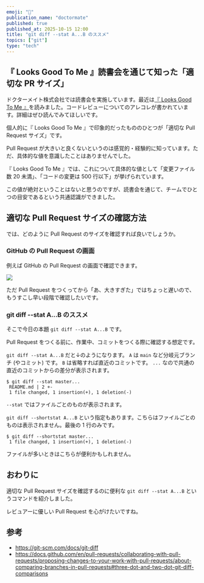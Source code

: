```yaml
---
emoji: "📝"
publication_name: "doctormate"
published: true
published_at: 2025-10-15 12:00
title: "git diff --stat A...B のススメ"
topics: ["git"]
type: "tech"
---
```


## 『 Looks Good To Me 』読書会を通じて知った「適切な PR サイズ」

ドクターメイト株式会社では読書会を実施しています。最近は[『 Looks Good To Me 』](https://www.shuwasystem.co.jp/book/9784798071442.html)を読みました。コードレビューについてのアレコレが書かれています。詳細はぜひ読んでみてほしいです。

個人的に『 Looks Good To Me 』で印象的だったもののひとつが「適切な Pull Request サイズ」です。

Pull Request が大きいと良くないというのは感覚的・経験的に知っています。ただ、具体的な値を意識したことはありませんでした。

『 Looks Good To Me 』では、これについて具体的な値として「変更ファイル数 20 未満」、「コードの変更は 500 行以下」が挙げられています。

この値が絶対ということはないと思うのですが、読書会を通じて、チームでひとつの目安であるという共通認識ができました。

## 適切な Pull Request サイズの確認方法

では、どのように Pull Request のサイズを確認すれば良いでしょうか。

### GitHub の Pull Request の画面

例えば GitHub の Pull Request の画面で確認できます。

![](https://github.com/user-attachments/assets/b0f734b8-a02d-422e-923d-d6bf7b3fab7e)

ただ Pull Request をつくってから「あ、大きすぎた」ではちょっと遅いので、もうすこし早い段階で確認したいです。

### git diff --stat A...B のススメ

そこで今日の本題 `git diff --stat A...B` です。

Pull Request をつくる前に、作業中、コミットをつくる際に確認する想定です。

`git diff --stat A...B` だと↓のようになります。 `A` は `main` など分岐元ブランチ (やコミット) です。 `B` は省略すれば直近のコミットです。 `...` なので共通の直近のコミットからの差分が表示されます。

```console
$ git diff --stat master...
 README.md | 2 +-
 1 file changed, 1 insertion(+), 1 deletion(-)
```

`--stat` ではファイルごとのものが表示されます。

`git diff --shortstat A...B` という指定もあります。こちらはファイルごとのものは表示されません。最後の 1 行のみです。

```console
$ git diff --shortstat master...
 1 file changed, 1 insertion(+), 1 deletion(-)
```

ファイルが多いときはこちらが便利かもしれません。

## おわりに

適切な Pull Request サイズを確認するのに便利な `git diff --stat A...B` というコマンドを紹介しました。

レビュアーに優しい Pull Request を心がけたいですね。

## 参考

- <https://git-scm.com/docs/git-diff>
- <https://docs.github.com/en/pull-requests/collaborating-with-pull-requests/proposing-changes-to-your-work-with-pull-requests/about-comparing-branches-in-pull-requests#three-dot-and-two-dot-git-diff-comparisons>
